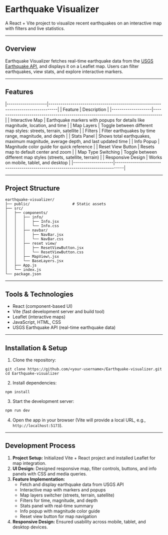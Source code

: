 # Earthquake Visualizer
A React + Vite project to visualize recent earthquakes on an interactive map with filters and live statistics.

---

## Overview

Earthquake Visualizer fetches real-time earthquake data from the [USGS Earthquake API](https://earthquake.usgs.gov/fdsnws/event/1/), and displays it on a Leaflet map. Users can filter earthquakes, view stats, and explore interactive markers.

---

## Features
|--------------------|----------------------------------------------------------------------------------|
|       Feature      |                                   Description                                    |
|--------------------|----------------------------------------------------------------------------------|
| Interactive Map    | Earthquake markers with popups for details like magnitude, location, and time    |
| Map Layers         | Toggle between different map styles: streets, terrain, satellite                 |
| Filters            | Filter earthquakes by time range, magnitude, and depth                           |
| Stats Panel        | Shows total earthquakes, maximum magnitude, average depth, and last updated time |
| Info Popup         | Magnitude color guide for quick reference                                        |
| Reset View Button  | Resets map to default center and zoom                                            |
| Map Type Switching | Toggle between different map styles (streets, satellite, terrain)                |
| Responsive Design  | Works on mobile, tablet, and desktop                                             |
|--------------------|----------------------------------------------------------------------------------|

---

## Project Structure
```
earthquake-visualizer/
├── public/                   # Static assets
├── src/
│   ├── components/
│   │   ├── info/
│   │   │   ├── Info.jsx
│   │   │   └── Info.css
│   │   ├── navbar/
│   │   │   ├── NavBar.jsx
│   │   │   └── NavBar.css
│   │   ├── reset view/
│   │   │   ├── ResetViewButton.jsx
│   │   │   └── ResetViewButton.css
│   │   ├── MapView\.jsx
│   │   └── BaseLayers.jsx
│   ├── App.js
│   └── index.js
└── package.json
```
---

## Tools & Technologies

- React (component-based UI)  
- Vite (fast development server and build tool)  
- Leaflet (interactive maps)  
- JavaScript, HTML, CSS  
- USGS Earthquake API (real-time earthquake data)  

---

## Installation & Setup

1. Clone the repository:

```
git clone https://github.com/<your-username>/Earthquake-visualizer.git
cd Earthquake-visualizer
````

2. Install dependencies:

```
npm install
```

3. Start the development server:

```bash
npm run dev
```

4. Open the app in your browser (Vite will provide a local URL, e.g., `http://localhost:5173`).

---

## Development Process

1. **Project Setup:** Initialized Vite + React project and installed Leaflet for map integration.
2. **UI Design:** Designed responsive map, filter controls, buttons, and info panels with CSS and media queries.
3. **Feature Implementation:**
   * Fetch and display earthquake data from USGS API
   * Interactive map with markers and popups
   * Map layers switcher (streets, terrain, satellite)  
   * Filters for time, magnitude, and depth
   * Stats panel with real-time summary
   * Info popup with magnitude color guide
   * Reset view button for map navigation
4. **Responsive Design:** Ensured usability across mobile, tablet, and desktop devices.
